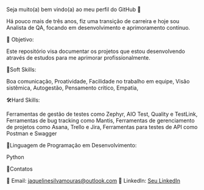 Seja muito(a) bem vindo(a) ao meu perfil do GitHub 👋


Há pouco mais de três anos, fiz uma transição de carreira e hoje sou Analista de QA, focando em desenvolvimento e aprimoramento contínuo.


🎯 Objetivo:


Este repositório visa documentar os projetos que estou desenvolvendo através de estudos para me aprimorar profissionalmente. 


🤝Soft Skills:

Boa comunicação,
Proatividade,
Facilidade no trabalho em equipe,
Visão sistêmica,
Autogestão,
Pensamento crítico,
Empatia,



🛠️Hard Skills:

Ferramentas de gestão de testes como Zephyr, AIO Test, Quality e TestLink,
Ferramentas de bug tracking como Mantis,
Ferramentas de gerenciamento de projetos como Asana, Trello e Jira,
Ferramentas para testes de API como Postman e Swagger



🐍Linguagem de Programação em Desenvolvimento:

Python



📱Contatos

📧 Email: jaquelinesilvamouras@outlook.com
🔗 LinkedIn: [Seu LinkedIn](https://[www.linkedin.com/jaquemoura)
